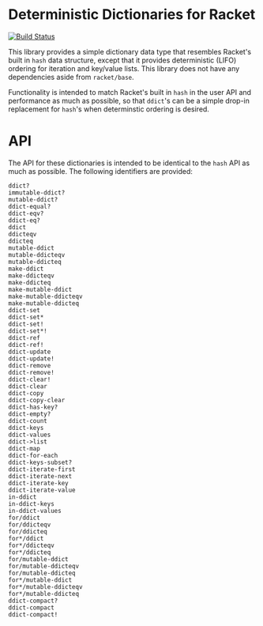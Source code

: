 # Deterministic Dictionaries for Racket

[![Build Status](https://travis-ci.org/pnwamk/racket-ddict.svg?branch=master)](https://travis-ci.org/pnwamk/racket-ddict)

This library provides a simple dictionary data type that resembles Racket's built in `hash` data structure, except that it provides deterministic (LIFO) ordering for iteration and key/value lists. This library does not have any dependencies aside from `racket/base`.

Functionality is intended to match Racket's built in `hash` in the user API and performance as much as possible, so that `ddict`'s can be a simple drop-in replacement for `hash`'s when determinstic ordering is desired.

# API

The API for these dictionaries is intended to be identical to the `hash` API as much as possible. The following identifiers are provided:

```
ddict?
immutable-ddict?
mutable-ddict?
ddict-equal?
ddict-eqv?
ddict-eq?
ddict
ddicteqv
ddicteq
mutable-ddict
mutable-ddicteqv
mutable-ddicteq
make-ddict
make-ddicteqv
make-ddicteq
make-mutable-ddict
make-mutable-ddicteqv
make-mutable-ddicteq
ddict-set
ddict-set*
ddict-set!
ddict-set*!
ddict-ref
ddict-ref!
ddict-update
ddict-update!
ddict-remove
ddict-remove!
ddict-clear!
ddict-clear
ddict-copy
ddict-copy-clear
ddict-has-key?
ddict-empty?
ddict-count
ddict-keys
ddict-values
ddict->list
ddict-map
ddict-for-each
ddict-keys-subset?
ddict-iterate-first
ddict-iterate-next
ddict-iterate-key
ddict-iterate-value
in-ddict
in-ddict-keys
in-ddict-values
for/ddict
for/ddicteqv
for/ddicteq
for*/ddict
for*/ddicteqv
for*/ddicteq
for/mutable-ddict
for/mutable-ddicteqv
for/mutable-ddicteq
for*/mutable-ddict
for*/mutable-ddicteqv
for*/mutable-ddicteq
ddict-compact?
ddict-compact
ddict-compact!
```
